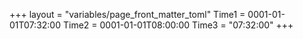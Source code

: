 +++
layout  = "variables/page_front_matter_toml"
Time1   = 0001-01-01T07:32:00
Time2   = 0001-01-01T08:00:00
Time3   = "07:32:00"
+++

